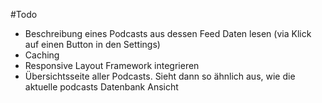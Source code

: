 #Todo

* Beschreibung eines Podcasts aus dessen Feed Daten lesen (via Klick auf einen Button in den Settings)
* Caching
* Responsive Layout Framework integrieren
* Übersichtsseite aller Podcasts. Sieht dann so ähnlich aus, wie die aktuelle podcasts Datenbank Ansicht